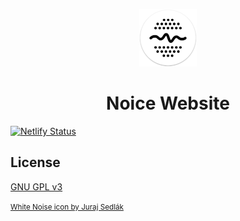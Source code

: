 <p align="center">
  <a href="https://trynoice.com">
    <img alt="Noice Logo" src="https://raw.githubusercontent.com/trynoice/.github/main/graphics/icon-round.png" width="92" />
  </a>
</p>
<h1 align="center">Noice Website</h1>

[![Netlify Status][netlify-badge]][netlify-deploys]

## License

[GNU GPL v3](LICENSE)

<a href="https://thenounproject.com/icon/white-noise-1287855/">
  <small>White Noise icon by Juraj Sedlák</small>
</a>

[netlify-badge]: https://api.netlify.com/api/v1/badges/05351633-3a43-4bd6-98db-763200c67123/deploy-status
[netlify-deploys]: https://app.netlify.com/sites/spiffy-starlight-53d592/deploys
